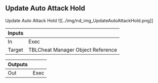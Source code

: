 ## Update Auto Attack Hold
Update Auto Attack Hold
![[../img/nd_img_UpdateAutoAttackHold.png]]

|Inputs||
|--|--|
| In | Exec |
| Target | TBLCheat Manager Object Reference |

|Outputs||
|--|--|
| Out | Exec |
